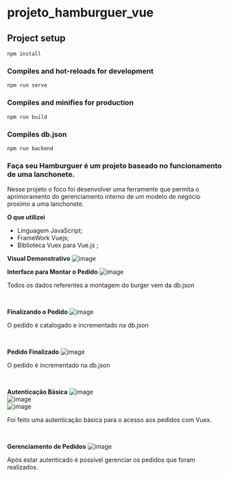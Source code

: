 # projeto_hamburguer_vue

## Project setup
```
npm install
```

### Compiles and hot-reloads for development
```
npm run serve
```

### Compiles and minifies for production
```
npm run build
```
### Compiles db.json 
```
npm run backend
```

### Faça seu Hamburguer é um projeto baseado no funcionamento de uma lanchonete. 
 
 
 Nesse projeto o foco foi desenvolver uma ferramente que permita o aprimoramento
 do gerenciamento interno de um modelo de negócio proximo a uma lanchonete.
 
 **O que utilizei**
* Linguagem JavaScript;
* FrameWork Vuejs;
* Biblioteca Vuex para Vue.js ;

**Visual Demonstrativo**
![image](https://user-images.githubusercontent.com/59231364/202909856-573dffc5-5766-4a24-af77-8b49d01435a2.png)
<br/>

**Interface para Montar o Pedido**
![image](https://user-images.githubusercontent.com/59231364/202909924-f26c573e-e2b5-4c1b-8bb9-3bbf3d73307b.png)
<p>Todos os dados referentes a montagem do burger vem da db.json</p>
<br/>

**Finalizando o Pedido**
![image](https://user-images.githubusercontent.com/59231364/202910045-3b6d0a5b-d861-41b7-9645-27e899be498b.png)
<p>O pedido é catalogado e incrementado na db.json</p>
<br/>

**Pedido Finalizado**
![image](https://user-images.githubusercontent.com/59231364/202910045-3b6d0a5b-d861-41b7-9645-27e899be498b.png)
<p>O pedido é incrementado na db.json</p>
 <br/>
 
**Autenticação Básica**
![image](https://user-images.githubusercontent.com/59231364/202910125-b8ea670f-0892-45c0-a663-d8c1d80e2b63.png)
 <br/>
![image](https://user-images.githubusercontent.com/59231364/202910224-d3fb64cd-8c2e-4ba2-940b-ff298cb44567.png)
 <br/>
![image](https://user-images.githubusercontent.com/59231364/202910249-6dd8745a-16f1-42c6-a7e3-3db88027ef6d.png)
<p>Foi feito uma autenticação básica para o acesso aos pedidos com Vuex.</p>
 <br/>

**Gerenciamento de Pedidos**
![image](https://user-images.githubusercontent.com/59231364/202910303-3414dec8-220a-4c09-a02e-fffb319dfc84.png)
<p>Após estar autenticado é possível gerenciar os pedidos que foram realizados.</p>
